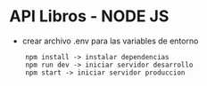 # API Libros - NODE JS

- crear archivo .env para las variables de entorno

```
    npm install -> instalar dependencias
    npm run dev -> iniciar servidor desarrollo
    npm start -> iniciar servidor produccion
```
